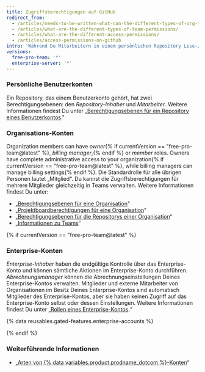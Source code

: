 ```yaml
---
title: Zugriffsberechtigungen auf GitHub
redirect_from:
  - /articles/needs-to-be-written-what-can-the-different-types-of-org-team-permissions-do/
  - /articles/what-are-the-different-types-of-team-permissions/
  - /articles/what-are-the-different-access-permissions/
  - /articles/access-permissions-on-github
intro: 'Während Du Mitarbeitern in einem persönlichen Repository Lese-/Schreibzugriff gewähren kannst, können Mitglieder einer Organisation feiner abgestufte Zugriffsberechtigungen für die Repositorys der Organisation haben.'
versions:
  free-pro-team: '*'
  enterprise-server: '*'
---
```


### Persönliche Benutzerkonten

Ein Repository, das einem Benutzerkonto gehört, hat zwei Berechtigungsebenen: den *Repository-Inhaber* und *Mitarbeiter*. Weitere Informationen findest Du unter „[Berechtigungsebenen für ein Repository eines Benutzerkontos](/articles/permission-levels-for-a-user-account-repository)."

### Organisations-Konten

Organization members can have *owner*{% if currentVersion == "free-pro-team@latest" %}, *billing manager*,{% endif %} or *member* roles. Owners have complete administrative access to your organization{% if currentVersion == "free-pro-team@latest" %}, while billing managers can manage billing settings{% endif %}. Die Standardrolle für alle übrigen Personen lautet „Mitglied“. Du kannst die Zugriffsberechtigungen für mehrere Mitglieder gleichzeitig in Teams verwalten. Weitere Informationen findest Du unter:
- „[Berechtigungsebenen für eine Organisation](/articles/permission-levels-for-an-organization)"
- „[Projektboardberechtigungen für eine Organisation](/articles/project-board-permissions-for-an-organization)“
- „[Berechtigungsebenen für die Repositorys einer Organisation](/articles/repository-permission-levels-for-an-organization)“
- „[Informationen zu Teams](/articles/about-teams)“

{% if currentVersion == "free-pro-team@latest" %}

### Enterprise-Konten

*Enterprise-Inhaber* haben die endgültige Kontrolle über das Enterprise-Konto und können sämtliche Aktionen im Enterprise-Konto durchführen. *Abrechnungsmanager* können die Abrechnungseinstellungen Deines Enterprise-Kontos verwalten. Mitglieder und externe Mitarbeiter von Organisationen im Besitz Deines Enterprise-Kontos sind automatisch Mitglieder des Enterprise-Kontos, aber sie haben keinen Zugriff auf das Enterprise-Konto selbst oder dessen Einstellungen. Weitere Informationen findest Du unter „[Rollen eines Enterprise-Kontos](/articles/roles-for-an-enterprise-account).“

{% data reusables.gated-features.enterprise-accounts %}

{% endif %}

### Weiterführende Informationen

- „[Arten von {% data variables.product.prodname_dotcom %}-Konten](/articles/types-of-github-accounts)“

